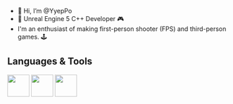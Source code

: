 - 👋 Hi, I’m @YyepPo
- 🚀 Unreal Engine 5 C++ Developer 🎮
- I'm an enthusiast of making first-person shooter (FPS) and third-person games. 🕹️



## Languages & Tools
<img src="https://i.redd.it/31b2ii8hchi31.jpg" width=50 height50 >  <img src="https://imagedelivery.net/5MYSbk45M80qAwecrlKzdQ/2992f7cb-1666-4845-1826-4de5324ee800/public" width=50 height=50> <img src="https://upload.wikimedia.org/wikipedia/commons/0/0c/Blender_logo_no_text.svg" widht=50 height=50>
<!---
YyepPo/YyepPo is a ✨ special ✨ repository because its `README.md` (this file) appears on your GitHub profile.
You can click the Preview link to take a look at your changes.
--->
